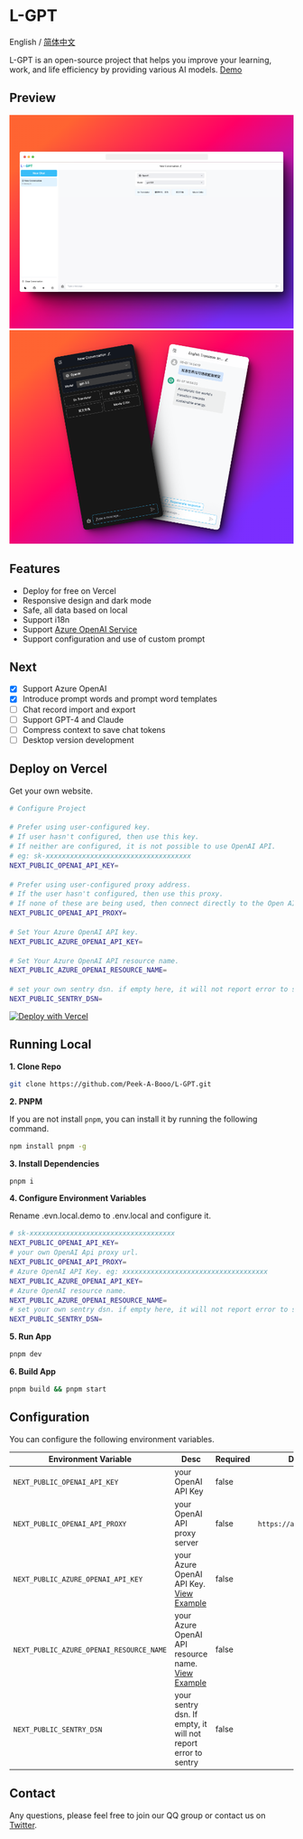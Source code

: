 # L-GPT

English / [简体中文](./README_CN.md)

L-GPT is an open-source project that helps you improve your learning, work, and life efficiency by providing various AI models. [Demo](https://gpt.ltopx.com)

## Preview

<img src="./public/screenshots/screenshot-pc.png">

<img src="./public/screenshots/screenshot-m.png">

## Features

- Deploy for free on Vercel
- Responsive design and dark mode
- Safe, all data based on local
- Support i18n
- Support [Azure OpenAI Service](./azure.md)
- Support configuration and use of custom prompt

## Next

- [x] Support Azure OpenAI
- [x] Introduce prompt words and prompt word templates
- [ ] Chat record import and export
- [ ] Support GPT-4 and Claude
- [ ] Compress context to save chat tokens
- [ ] Desktop version development

## Deploy on Vercel

Get your own website.

```bash
# Configure Project

# Prefer using user-configured key.
# If user hasn't configured, then use this key.
# If neither are configured, it is not possible to use OpenAI API.
# eg: sk-xxxxxxxxxxxxxxxxxxxxxxxxxxxxxxxxxxxx
NEXT_PUBLIC_OPENAI_API_KEY=

# Prefer using user-configured proxy address.
# If the user hasn't configured, then use this proxy.
# If none of these are being used, then connect directly to the Open AI official address: https://api.openai.com.
NEXT_PUBLIC_OPENAI_API_PROXY=

# Set Your Azure OpenAI API key.
NEXT_PUBLIC_AZURE_OPENAI_API_KEY=

# Set Your Azure OpenAI API resource name.
NEXT_PUBLIC_AZURE_OPENAI_RESOURCE_NAME=

# set your own sentry dsn. if empty here, it will not report error to sentry
NEXT_PUBLIC_SENTRY_DSN=
```

[![Deploy with Vercel](https://vercel.com/button)](https://vercel.com/new/clone?repository-url=https://github.com/Peek-A-Booo/L-GPT&env=NEXT_PUBLIC_OPENAI_API_KEY&env=NEXT_PUBLIC_OPENAI_API_PROXY&env=NEXT_PUBLIC_AZURE_OPENAI_API_KEY&env=NEXT_PUBLIC_AZURE_OPENAI_RESOURCE_NAME&env=NEXT_PUBLIC_SENTRY_DSN)

## Running Local

**1. Clone Repo**

```bash
git clone https://github.com/Peek-A-Booo/L-GPT.git
```

**2. PNPM**

If you are not install `pnpm`, you can install it by running the following command.

```bash
npm install pnpm -g
```

**3. Install Dependencies**

```bash
pnpm i
```

**4. Configure Environment Variables**

Rename .evn.local.demo to .env.local and configure it.

```bash
# sk-xxxxxxxxxxxxxxxxxxxxxxxxxxxxxxxxxxxx
NEXT_PUBLIC_OPENAI_API_KEY=
# your own OpenAI Api proxy url.
NEXT_PUBLIC_OPENAI_API_PROXY=
# Azure OpenAI API Key. eg: xxxxxxxxxxxxxxxxxxxxxxxxxxxxxxxxxxxx
NEXT_PUBLIC_AZURE_OPENAI_API_KEY=
# Azure OpenAI resource name.
NEXT_PUBLIC_AZURE_OPENAI_RESOURCE_NAME=
# set your own sentry dsn. if empty here, it will not report error to sentry
NEXT_PUBLIC_SENTRY_DSN=
```

**5. Run App**

```bash
pnpm dev
```

**6. Build App**

```bash
pnpm build && pnpm start
```

## Configuration

You can configure the following environment variables.

| Environment Variable                     | Desc                                                            | Required | Default                  |
| ---------------------------------------- | --------------------------------------------------------------- | -------- | ------------------------ |
| `NEXT_PUBLIC_OPENAI_API_KEY`             | your OpenAI API Key                                             | false    |                          |
| `NEXT_PUBLIC_OPENAI_API_PROXY`           | your OpenAI API proxy server                                    | false    | `https://api.openai.com` |
| `NEXT_PUBLIC_AZURE_OPENAI_API_KEY`       | your Azure OpenAI API Key. [View Example](./azure.md)           | false    |                          |
| `NEXT_PUBLIC_AZURE_OPENAI_RESOURCE_NAME` | your Azure OpenAI API resource name. [View Example](./azure.md) | false    |                          |
| `NEXT_PUBLIC_SENTRY_DSN`                 | your sentry dsn. If empty, it will not report error to sentry   | false    |                          |

## Contact

Any questions, please feel free to join our QQ group or contact us on [Twitter](https://twitter.com/peekbomb).
